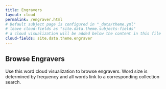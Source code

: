 ```yaml
---
title: Engravers
layout: cloud
permalink: /engraver.html
# Default subject page is configured in "_data/theme.yml"
# leave cloud-fields as "site.data.theme.subjects-fields"
# a cloud visualization will be added below the content in this file
cloud-fields: site.data.theme.engraver
---
```


## Browse Engravers

Use this word cloud visualization to browse engravers.
Word size is determined by frequency and all words link to a corresponding collection search.
